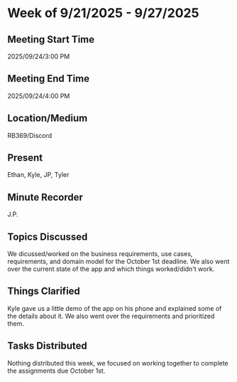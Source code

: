 # Week of 9/21/2025 - 9/27/2025

## Meeting Start Time

2025/09/24/3:00 PM

## Meeting End Time

2025/09/24/4:00 PM

## Location/Medium

RB369/Discord

## Present

Ethan, Kyle, JP, Tyler

## Minute Recorder

J.P.

## Topics Discussed

We dicussed/worked on the business requirements, use cases, requirements, and domain model for the October 1st deadline. We also went over the current state of the app and which things worked/didn't work.

## Things Clarified

Kyle gave us a little demo of the app on his phone and explained some of the details about it. We also went over the requirements and prioritized them.

## Tasks Distributed

Nothing distributed this week, we focused on working together to complete the assignments due October 1st.
